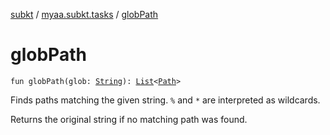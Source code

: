 [subkt](../index.md) / [myaa.subkt.tasks](index.md) / [globPath](./glob-path.md)

# globPath

`fun globPath(glob: `[`String`](https://kotlinlang.org/api/latest/jvm/stdlib/kotlin/-string/index.html)`): `[`List`](https://kotlinlang.org/api/latest/jvm/stdlib/kotlin.collections/-list/index.html)`<`[`Path`](https://docs.oracle.com/javase/9/docs/api/java/nio/file/Path.html)`>`

Finds paths matching the given string. `%` and `*` are interpreted as wildcards.

Returns the original string if no matching path was found.


